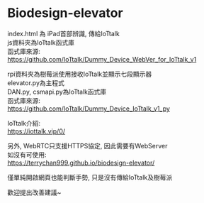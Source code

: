 # Biodesign-elevator

index.html 為 iPad首部辨識, 傳給IoTtalk  
js資料夾為IoTtalk函式庫  
函式庫來源:  
https://github.com/IoTtalk/Dummy_Device_WebVer_for_IoTtalk_v1
  
rpi資料夾為樹莓派使用接收IoTtalk並顯示七段顯示器  
elevator.py為主程式  
DAN.py, csmapi.py為IoTtalk函式庫  
函式庫來源:  
https://github.com/IoTtalk/Dummy_Device_IoTtalk_v1_py
  
IoTtalk介紹:  
https://iottalk.vip/0/  
  
另外, WebRTC只支援HTTPS協定, 因此需要有WebServer  
如沒有可使用:  
https://terrychan999.github.io/biodesign-elevator/

僅單純開啟網頁也能判斷手勢, 只是沒有傳給IoTtalk及樹莓派
  
歡迎提出改善建議~  
  
